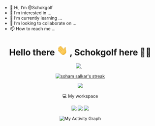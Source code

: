 - 👋 Hi, I’m @Schokgolf
- 👀 I’m interested in ...
- 🌱 I’m currently learning ...
- 💞️ I’m looking to collaborate on ...
- 📫 How to reach me ...

<!---
Schokgolf/Schokgolf is a ✨ special ✨ repository because its `README.md` (this file) appears on your GitHub profile.
You can click the Preview link to take a look at your changes.
--->

<h1 align='center'>
  Hello there <img src="https://github.com/ABSphreak/ABSphreak/blob/master/gifs/Hi.gif" width="35px"> , Schokgolf here 👨‍💻
</h1>
<p align='center'>
  <a href="https://instagram.com/kevindeanonly">
    <img src="https://img.shields.io/badge/instagram-%23E4405F.svg?&style=for-the-badge&logo=instagram&logoColor=white" />        
  </a>&nbsp;&nbsp; 
</p>


<p align="center">
   <a href="https://github.com/schokgolf/github-readme-streak-stats">
    <img alt="soham salkar's streak" src="http://github-readme-streak-stats.herokuapp.com?user=schokgolf&theme=algolia"/>
  </a>
</p>
<p align='center'>
  <a href="#"><img src="https://github-readme-stats.vercel.app/api?username=schokgolf&show_icons=true&count_private=true&theme=dark" width="500"></a>
</p>

<div align="center">
  

<p align='center'>
  💻 My workspace<br/><br/>
  <img src="https://img.shields.io/badge/MONTEREY-FCC624?style=for-the-badge&logo=macOS&logoColor=black"/>
  <img src="https://img.shields.io/badge/Apple-MacBook_Pro_2020-999999?style=for-the-badge&logo=apple&logoColor=white" />
  <img src="https://img.shields.io/badge/intel-core%20i5%208th-%230071C5.svg?&style=for-the-badge&logo=intel&logoColor=white" /
</p>
  
  <p align = 'center'>
  <img alt="My Activity Graph" src="https://activity-graph.herokuapp.com/graph?username=sohamsalkar&bg_color=0D1117&color=5BCDEC&line=5BCDEC&point=FFFFFF&hide_border=true" />
  </p>

